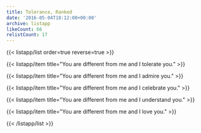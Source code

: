 ```yaml
---
title: Tolerance, Ranked
date: '2016-05-04T18:12:00+00:00'
archive: listapp
likeCount: 66
relistCount: 17
---
```



{{< listapp/list order=true reverse=true >}}

   {{< listapp/item title="You are different from me and I tolerate you." >}}

   {{< listapp/item title="You are different from me and I admire you." >}}

   {{< listapp/item title="You are different from me and I celebrate you." >}}

   {{< listapp/item title="You are different from me and I understand you." >}}

   {{< listapp/item title="You are different from me and I love you." >}}

{{< /listapp/list >}}
